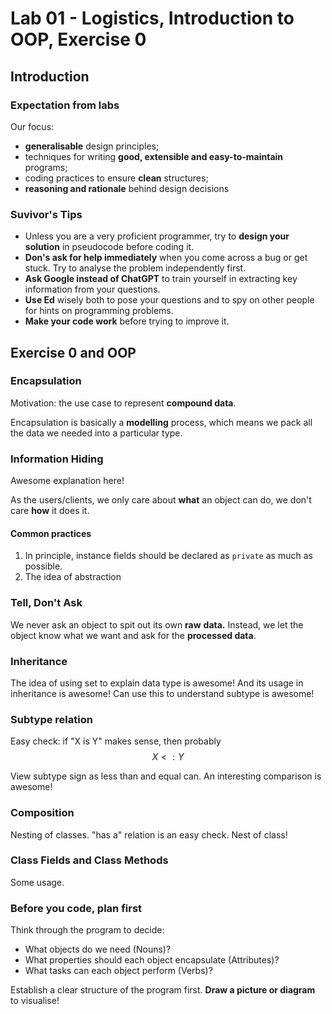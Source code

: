 # Lab 01 - Logistics, Introduction to OOP, Exercise 0

## Introduction

### Expectation from labs

Our focus:

* **generalisable** design principles;
* techniques for writing **good, extensible and easy-to-maintain** programs;
* coding practices to ensure **clean** structures;
* **reasoning and rationale** behind design decisions

### Suvivor's Tips

* Unless you are a very proficient programmer, try to **design your solution** in pseudocode before coding it.
* **Don's ask for help immediately** when you come across a bug or get stuck. Try to analyse the problem independently first.
* **Ask Google instead of ChatGPT** to train yourself in extracting key information from your questions.
* **Use Ed** wisely both to pose your questions and to spy on other people for hints on programming problems.
* **Make your code work** before trying to improve it.

## Exercise 0 and OOP

### Encapsulation

Motivation: the use case to represent **compound data**.

Encapsulation is basically a **modelling** process, which means we pack all the data we needed into a particular type.

### Information Hiding

Awesome explanation here!

As the users/clients, we only care about **what** an object can do, we don't care **how** it does it.

#### Common practices

1. In principle, instance fields should be declared as `private` as much as possible.
2. The idea of abstraction

### Tell, Don't Ask

We never ask an object to spit out its own **raw** **data.** Instead, we let the object know what we want and ask for the **processed data**.

### Inheritance

The idea of using set to explain data type is awesome! And its usage in inheritance is awesome! Can use this to understand subtype is awesome!

### Subtype relation

Easy check: if "X is Y" makes sense, then probably $$X<:Y$$

View subtype sign as less than and equal can. An interesting comparison is awesome!

### Composition

Nesting of classes. "has a" relation is an easy check. Nest of class!

### Class Fields and Class Methods

Some usage.

### Before you code, plan first

Think through the program to decide:

* What objects do we need (Nouns)?
* What properties should each object encapsulate (Attributes)?
* What tasks can each object perform (Verbs)?

Establish a clear structure of the program first. **Draw a picture or diagram** to visualise!

